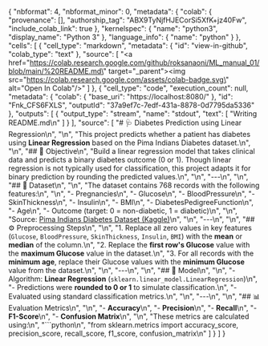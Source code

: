 {
  "nbformat": 4,
  "nbformat_minor": 0,
  "metadata": {
    "colab": {
      "provenance": [],
      "authorship_tag": "ABX9TyNjfHJECorSi5XfK+jz40Fw",
      "include_colab_link": true
    },
    "kernelspec": {
      "name": "python3",
      "display_name": "Python 3"
    },
    "language_info": {
      "name": "python"
    }
  },
  "cells": [
    {
      "cell_type": "markdown",
      "metadata": {
        "id": "view-in-github",
        "colab_type": "text"
      },
      "source": [
        "<a href=\"https://colab.research.google.com/github/roksanaoni/ML_manual_01/blob/main/%20README.md\" target=\"_parent\"><img src=\"https://colab.research.google.com/assets/colab-badge.svg\" alt=\"Open In Colab\"/></a>"
      ]
    },
    {
      "cell_type": "code",
      "execution_count": null,
      "metadata": {
        "colab": {
          "base_uri": "https://localhost:8080/"
        },
        "id": "Fnk_CFS6FXLS",
        "outputId": "37a9ef7c-7edf-431a-8878-0d7795da5336"
      },
      "outputs": [
        {
          "output_type": "stream",
          "name": "stdout",
          "text": [
            "Writing README.md\n"
          ]
        }
      ],
      "source": [
        "# 🩺 Diabetes Prediction using Linear Regression\n",
        "\n",
        "This project predicts whether a patient has diabetes using **Linear Regression** based on the Pima Indians Diabetes dataset.\n",
        "\n",
        "## 📌 Objective\n",
        "Build a linear regression model that takes clinical data and predicts a binary diabetes outcome (0 or 1). Though linear regression is not typically used for classification, this project adapts it for binary prediction by rounding the predicted values.\n",
        "\n",
        "---\n",
        "\n",
        "## 📂 Dataset\n",
        "\n",
        "The dataset contains 768 records with the following features:\n",
        "\n",
        "- Pregnancies\n",
        "- Glucose\n",
        "- BloodPressure\n",
        "- SkinThickness\n",
        "- Insulin\n",
        "- BMI\n",
        "- DiabetesPedigreeFunction\n",
        "- Age\n",
        "- Outcome (target: 0 = non-diabetic, 1 = diabetic)\n",
        "\n",
        "Source: [Pima Indians Diabetes Dataset (Kaggle)](https://www.kaggle.com/datasets/uciml/pima-indians-diabetes-database)\n",
        "\n",
        "---\n",
        "\n",
        "## ⚙️ Preprocessing Steps\n",
        "\n",
        "1. Replace all zero values in key features (`Glucose`, `BloodPressure`, `SkinThickness`, `Insulin`, `BMI`) with the **mean** or **median** of the column.\n",
        "2. Replace the **first row's Glucose** value with the **maximum Glucose** value in the dataset.\n",
        "3. For all records with the **minimum age**, replace their Glucose values with the **minimum Glucose** value from the dataset.\n",
        "\n",
        "---\n",
        "\n",
        "## 🧠 Model\n",
        "\n",
        "- Algorithm: **Linear Regression** (`sklearn.linear_model.LinearRegression`)\n",
        "- Predictions were **rounded to 0 or 1** to simulate classification.\n",
        "- Evaluated using standard classification metrics.\n",
        "\n",
        "---\n",
        "\n",
        "## 📊 Evaluation Metrics\n",
        "\n",
        "- **Accuracy**\n",
        "- **Precision**\n",
        "- **Recall**\n",
        "- **F1-Score**\n",
        "- **Confusion Matrix**\n",
        "\n",
        "These metrics are calculated using:\n",
        "```python\n",
        "from sklearn.metrics import accuracy_score, precision_score, recall_score, f1_score, confusion_matrix\n"
      ]
    }
  ]
}